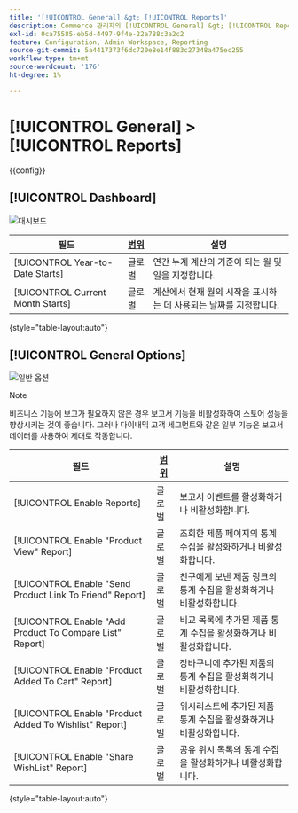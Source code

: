 ```yaml
---
title: '[!UICONTROL General] &gt; [!UICONTROL Reports]'
description: Commerce 관리자의 [!UICONTROL General] &gt; [!UICONTROL Reports] 페이지에서 구성 설정을 검토하십시오.
exl-id: 0ca75585-eb5d-4497-9f4e-22a788c3a2c2
feature: Configuration, Admin Workspace, Reporting
source-git-commit: 5a4417373f6dc720e8e14f883c27348a475ec255
workflow-type: tm+mt
source-wordcount: '176'
ht-degree: 1%

---
```


# [!UICONTROL General] > [!UICONTROL Reports]

{{config}}

## [!UICONTROL Dashboard]

![대시보드](./assets/reports-dashboard.png)<!-- zoom -->

<!-- [Dashboard](https://experienceleague.adobe.com/en/docs/commerce-admin/start/admin/tools/admin-dashboard) -->

| 필드 | [범위](../../getting-started/websites-stores-views.md#scope-settings) | 설명 |
|--- |--- |--- |
| [!UICONTROL Year-to-Date Starts] | 글로벌 | 연간 누계 계산의 기준이 되는 월 및 일을 지정합니다. |
| [!UICONTROL Current Month Starts] | 글로벌 | 계산에서 현재 월의 시작을 표시하는 데 사용되는 날짜를 지정합니다. |

{style="table-layout:auto"}

## [!UICONTROL General Options]

![일반 옵션](./assets/reports-general-options.png)<!-- zoom -->

>[!NOTE]
>
>비즈니스 기능에 보고가 필요하지 않은 경우 보고서 기능을 비활성화하여 스토어 성능을 향상시키는 것이 좋습니다. 그러나 다이내믹 고객 세그먼트와 같은 일부 기능은 보고서 데이터를 사용하여 제대로 작동합니다.

| 필드 | [범위](../../getting-started/websites-stores-views.md#scope-settings) | 설명 |
|--- |--- |--- |
| [!UICONTROL Enable Reports] | 글로벌 | 보고서 이벤트를 활성화하거나 비활성화합니다. |
| [!UICONTROL Enable "Product View" Report] | 글로벌 | 조회한 제품 페이지의 통계 수집을 활성화하거나 비활성화합니다. |
| [!UICONTROL Enable "Send Product Link To Friend" Report] | 글로벌 | 친구에게 보낸 제품 링크의 통계 수집을 활성화하거나 비활성화합니다. |
| [!UICONTROL Enable "Add Product To Compare List" Report] | 글로벌 | 비교 목록에 추가된 제품 통계 수집을 활성화하거나 비활성화합니다. |
| [!UICONTROL Enable "Product Added To Cart" Report] | 글로벌 | 장바구니에 추가된 제품의 통계 수집을 활성화하거나 비활성화합니다. |
| [!UICONTROL Enable "Product Added To Wishlist" Report] | 글로벌 | 위시리스트에 추가된 제품 통계 수집을 활성화하거나 비활성화합니다. |
| [!UICONTROL Enable "Share WishList" Report] | 글로벌 | 공유 위시 목록의 통계 수집을 활성화하거나 비활성화합니다. |

{style="table-layout:auto"}
